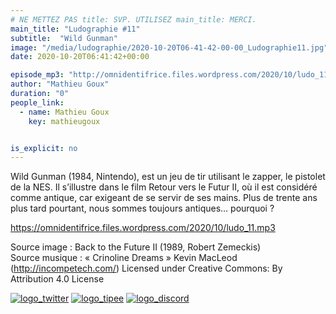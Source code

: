 ```yaml
---
# NE METTEZ PAS title: SVP. UTILISEZ main_title: MERCI.
main_title: "Ludographie #11"
subtitle:  "Wild Gunman"
image: "/media/ludographie/2020-10-20T06-41-42-00-00_Ludographie11.jpg"
date: 2020-10-20T06:41:42+00:00

episode_mp3: "http://omnidentifrice.files.wordpress.com/2020/10/ludo_11.mp3"
author: "Mathieu Goux"
duration: "0"
people_link: 
  - name: Mathieu Goux
    key: mathieugoux


is_explicit: no
---
```


<PodcastHeader/>

<!-- ECRIRE LA DESCRIPTION DE L'EPISODE SOUS CETTE LIGNE -->
<p>Wild Gunman (1984, Nintendo), est un jeu de tir utilisant le zapper, le pistolet de la NES. Il s’illustre dans le film Retour vers le Futur II, où il est considéré comme antique, car exigeant de se servir de ses mains. Plus de trente ans plus tard pourtant, nous sommes toujours antiques… pourquoi ?</p>
<p></p>
<a href="https://omnidentifrice.files.wordpress.com/2020/10/ludo_11.mp3" rel="nofollow">https://omnidentifrice.files.wordpress.com/2020/10/ludo_11.mp3</a>
 
<p>Source image : Back to the Future II (1989, Robert Zemeckis)<br>
Source musique : «&nbsp;Crinoline Dreams&nbsp;» Kevin MacLeod (<a title="http://incompetech.com/" href="http://incompetech.com/" rel="nofollow">http://incompetech.com/</a>) Licensed under Creative Commons: By Attribution 4.0 License</p>


<tr>
<td><a href="https://twitter.com/Gouximan" rel="nofollow"><img src="https://ludographiepodcast.files.wordpress.com/2020/08/logo_twitter-1.png?w=750" alt="logo_twitter"></a></td>
<td><a href="http://fr.tipeee.com/calvinball" rel="nofollow"><img src="https://ludographiepodcast.files.wordpress.com/2020/08/logo_tipee-1.png?w=750" alt="logo_tipee"></a></td>
<td><a href="https://discord.com/invite/4RnA9v7" rel="nofollow"><img src="https://ludographiepodcast.files.wordpress.com/2020/08/logo_discord-1.png?w=750" alt="logo_discord"></a></td>
</tr>




